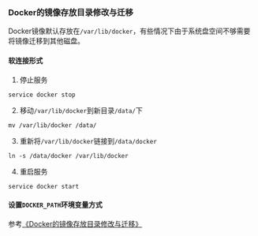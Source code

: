### Docker的镜像存放目录修改与迁移
Docker镜像默认存放在`/var/lib/docker`，有些情况下由于系统盘空间不够需要将镜像迁移到其他磁盘。

#### 软连接形式
1. 停止服务  
```
service docker stop
```
2. 移动`/var/lib/docker`到新目录`/data/`下  
```
mv /var/lib/docker /data/
```
3. 重新将`/var/lib/docker`链接到`/data/docker`   
```
ln -s /data/docker /var/lib/docker
```
4. 重启服务   
```
service docker start
```

#### 设置`DOCKER_PATH`环境变量方式
参考[《Docker的镜像存放目录修改与迁移》](https://my.oschina.net/u/2306127/blog/653569)
